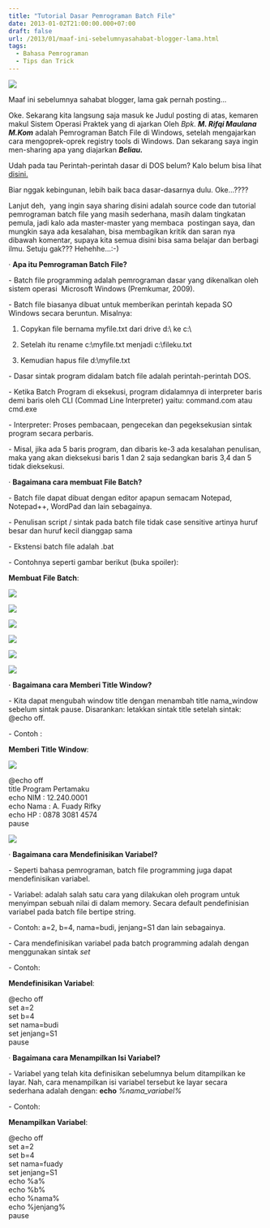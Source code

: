 ```yaml
---
title: "Tutorial Dasar Pemrograman Batch File"
date: 2013-01-02T21:00:00.000+07:00
draft: false
url: /2013/01/maaf-ini-sebelumnyasahabat-blogger-lama.html
tags:
  - Bahasa Pemrograman
  - Tips dan Trick
---
```


[![](https://blogger.googleusercontent.com/img/b/R29vZ2xl/AVvXsEjx7AqdaA86Xm1c3t_ZrHUjKBmCBm0z57xealnOz5tbwwvtPcOv3ELmj487MbIY6NGw9h4jAYZrFAlZWJMcJGev28-ho_1PorCLvB62uvOtxuUce2EWWKsN4LJcNjEAi6Qnn05uC9hi478/s200/G_127.png)](https://blogger.googleusercontent.com/img/b/R29vZ2xl/AVvXsEjx7AqdaA86Xm1c3t_ZrHUjKBmCBm0z57xealnOz5tbwwvtPcOv3ELmj487MbIY6NGw9h4jAYZrFAlZWJMcJGev28-ho_1PorCLvB62uvOtxuUce2EWWKsN4LJcNjEAi6Qnn05uC9hi478/s1600/G_127.png)

Maaf ini sebelumnya sahabat blogger, lama gak pernah posting...

Oke. Sekarang kita langsung saja masuk ke Judul posting di atas, kemaren makul Sistem Operasi Praktek yang di ajarkan Oleh _Bpk. **M. Rifqi Maulana M.Kom**_ adalah Pemrograman Batch File di Windows, setelah mengajarkan cara mengoprek-oprek registry tools di Windows. Dan sekarang saya ingin men-sharing apa yang diajarkan **_Beliau._**

Udah pada tau Perintah-perintah dasar di DOS belum? Kalo belum bisa lihat [disini.](http://rifky-fuady.blogspot.com/2013/01/perintah-dasar-dos.html)

Biar nggak kebingunan, lebih baik baca dasar-dasarnya dulu. Oke...????

Lanjut deh,  yang ingin saya sharing disini adalah source code dan tutorial pemrograman batch file yang masih sederhana, masih dalam tingkatan pemula, jadi kalo ada master-master yang membaca  postingan saya, dan mungkin saya ada kesalahan, bisa membagikan kritik dan saran nya dibawah komentar, supaya kita semua disini bisa sama belajar dan berbagi ilmu. Setuju gak??? Hehehhe...:-)

· **Apa itu Pemrograman Batch File?**

\- Batch file programming adalah pemrograman dasar yang dikenalkan oleh sistem operasi  Microsoft Windows (Premkumar, 2009).

\- Batch file biasanya dibuat untuk memberikan perintah kepada SO Windows secara beruntun. Misalnya:

1. Copykan file bernama myfile.txt dari drive d:\\ ke c:\\

2. Setelah itu rename c:\\myfile.txt menjadi c:\\fileku.txt

3. Kemudian hapus file d:\\myfile.txt

\- Dasar sintak program didalam batch file adalah perintah-perintah DOS.

\- Ketika Batch Program di eksekusi, program didalamnya di interpreter baris demi baris oleh CLI (Commad Line Interpreter) yaitu: command.com atau cmd.exe

\- Interpreter: Proses pembacaan, pengecekan dan pegeksekusian sintak program secara perbaris.

\- Misal, jika ada 5 baris program, dan dibaris ke-3 ada kesalahan penulisan, maka yang akan dieksekusi baris 1 dan 2 saja sedangkan baris 3,4 dan 5 tidak dieksekusi.

· **Bagaimana cara membuat File Batch?**

\- Batch file dapat dibuat dengan editor apapun semacam Notepad, Notepad++, WordPad dan lain sebagainya.

\- Penulisan script / sintak pada batch file tidak case sensitive artinya huruf besar dan huruf kecil dianggap sama

\- Ekstensi batch file adalah .bat

\- Contohnya seperti gambar berikut (buka spoiler):

**Membuat File Batch**:

[![](https://blogger.googleusercontent.com/img/b/R29vZ2xl/AVvXsEgdF5KuZGIkKYtvY8BWsSxreW9gk5nsHVcZPuvRjcVTYvNRPlP-9Im7QLhN-oSo_eysxbu2vq7t8A5QWFFdK1JDu_BhGnm3laPZcw3Dz81QoBd8dubRMU9Xn8omGGF49obsoJMxUCn6aus/s320/gmbr1.jpg)](https://blogger.googleusercontent.com/img/b/R29vZ2xl/AVvXsEgdF5KuZGIkKYtvY8BWsSxreW9gk5nsHVcZPuvRjcVTYvNRPlP-9Im7QLhN-oSo_eysxbu2vq7t8A5QWFFdK1JDu_BhGnm3laPZcw3Dz81QoBd8dubRMU9Xn8omGGF49obsoJMxUCn6aus/s1600/gmbr1.jpg)

[![](https://blogger.googleusercontent.com/img/b/R29vZ2xl/AVvXsEgxtf6EJ7M6xQNMrvXHCltaEdOxDTcPxxqegqEz2l9EwQMzsjhnap5NlDsrZ4MIwR-ogEzcBu5hyAtyUEyo8AMTbVqqR00hD9vctJdUZO8nSorgXvMnwfX5u-GnRWDFHD3tERktApFXxr8/s320/gmbr2.jpg)](https://blogger.googleusercontent.com/img/b/R29vZ2xl/AVvXsEgxtf6EJ7M6xQNMrvXHCltaEdOxDTcPxxqegqEz2l9EwQMzsjhnap5NlDsrZ4MIwR-ogEzcBu5hyAtyUEyo8AMTbVqqR00hD9vctJdUZO8nSorgXvMnwfX5u-GnRWDFHD3tERktApFXxr8/s1600/gmbr2.jpg)

[![](https://blogger.googleusercontent.com/img/b/R29vZ2xl/AVvXsEgW7YcS7f1RT-LVPuHVmJJauUQXhzjAbHT9doWxkXqEg-PdUnn-FlOvk7VNyCFsUBBqKJXOWLDqo_DzVlxdYyEP4Aq3SWttWj1NFLbZFpM7B1Gi4R27J4Y8EqFZyGLYGax7lHtu4LOooBU/s320/gmbr3.jpg)](https://blogger.googleusercontent.com/img/b/R29vZ2xl/AVvXsEgW7YcS7f1RT-LVPuHVmJJauUQXhzjAbHT9doWxkXqEg-PdUnn-FlOvk7VNyCFsUBBqKJXOWLDqo_DzVlxdYyEP4Aq3SWttWj1NFLbZFpM7B1Gi4R27J4Y8EqFZyGLYGax7lHtu4LOooBU/s1600/gmbr3.jpg)

[![](https://blogger.googleusercontent.com/img/b/R29vZ2xl/AVvXsEjDDC261oboudt7zAHODGB63Lug_KFDChzHpoy1xArDIGPGAZ0qO0rkTblmbsGW8lw4b4bVEqbV4CoJDmgP06CVaRIeajW72DzTNw4b4YOSJFPl6M0p0AW3ssu0P3vVi5XS2RIhW2QLs3k/s320/gmbr4.jpg)](https://blogger.googleusercontent.com/img/b/R29vZ2xl/AVvXsEjDDC261oboudt7zAHODGB63Lug_KFDChzHpoy1xArDIGPGAZ0qO0rkTblmbsGW8lw4b4bVEqbV4CoJDmgP06CVaRIeajW72DzTNw4b4YOSJFPl6M0p0AW3ssu0P3vVi5XS2RIhW2QLs3k/s1600/gmbr4.jpg)

[![](https://blogger.googleusercontent.com/img/b/R29vZ2xl/AVvXsEilXe227X8dWEhclPxhIEJa9NiedolzbCTErcrg_DPww8uSJ17Gn-S4x8rlEJgo2xpnpl5NzYxN108vy-ybf76vxRhdlcgxWkRMQnJoVC1OUcm2VpoYPWA1sxvBFpOT8-yRFItw-s6q2kE/s320/gmbr5.jpg)](https://blogger.googleusercontent.com/img/b/R29vZ2xl/AVvXsEilXe227X8dWEhclPxhIEJa9NiedolzbCTErcrg_DPww8uSJ17Gn-S4x8rlEJgo2xpnpl5NzYxN108vy-ybf76vxRhdlcgxWkRMQnJoVC1OUcm2VpoYPWA1sxvBFpOT8-yRFItw-s6q2kE/s1600/gmbr5.jpg)

[![](https://blogger.googleusercontent.com/img/b/R29vZ2xl/AVvXsEik8cMrtFH8jKlTcDv1RTDI7unTQWJdNpht1UvaAIAoXbi0tVia134KQfa5xJA7_NkL83rPyGHvjUOQ53R5kYuCy_dJkyTlMpqmXQjUm2ahOnLb5KzT4JffJzYd0J1rx1EekK-jq6uQ6Mo/s320/gmbr6.jpg)](https://blogger.googleusercontent.com/img/b/R29vZ2xl/AVvXsEik8cMrtFH8jKlTcDv1RTDI7unTQWJdNpht1UvaAIAoXbi0tVia134KQfa5xJA7_NkL83rPyGHvjUOQ53R5kYuCy_dJkyTlMpqmXQjUm2ahOnLb5KzT4JffJzYd0J1rx1EekK-jq6uQ6Mo/s1600/gmbr6.jpg)

· **Bagaimana cara Memberi Title Window?**

\- Kita dapat mengubah window title dengan menambah title nama_window sebelum sintak pause. Disarankan: letakkan sintak title setelah sintak: @echo off.

\- Contoh :

**Memberi Title Window**:

[![](https://blogger.googleusercontent.com/img/b/R29vZ2xl/AVvXsEhwkjOIEU8qXO0HO1rKZ-4YT7wHKPZvq9YQB6UBTax8kBvaTrtXHzlmoE7GlNJIMAVU9zP7SXy3p0Hnqr1qg3RZRLGv3n5jhxNb7oPQX3bZ3M5OnW8l0auWrwd0d6CkZGkhXVOJD4d3sGM/s320/gmbrtw1+fix.jpg)](https://blogger.googleusercontent.com/img/b/R29vZ2xl/AVvXsEhwkjOIEU8qXO0HO1rKZ-4YT7wHKPZvq9YQB6UBTax8kBvaTrtXHzlmoE7GlNJIMAVU9zP7SXy3p0Hnqr1qg3RZRLGv3n5jhxNb7oPQX3bZ3M5OnW8l0auWrwd0d6CkZGkhXVOJD4d3sGM/s1600/gmbrtw1+fix.jpg)

@echo off  
title Program Pertamaku  
echo NIM : 12.240.0001  
echo Nama : A. Fuady Rifky  
echo HP : 0878 3081 4574  
pause

[![](https://blogger.googleusercontent.com/img/b/R29vZ2xl/AVvXsEhZrQvWz1ec2DQxStpbywkGlMfZgojGh-y_XKDZYZvnd_DsANGBkAOm9dsKW4j7GqjZLOT_Od8dsDdPivHkVLpQN-PqXSR9jqAOVJEMSkztrokn8GAvFlX9E9jc8ePf13SvyGH0zYVREhU/s320/gmbrtw3+fix.jpg)](https://blogger.googleusercontent.com/img/b/R29vZ2xl/AVvXsEhZrQvWz1ec2DQxStpbywkGlMfZgojGh-y_XKDZYZvnd_DsANGBkAOm9dsKW4j7GqjZLOT_Od8dsDdPivHkVLpQN-PqXSR9jqAOVJEMSkztrokn8GAvFlX9E9jc8ePf13SvyGH0zYVREhU/s1600/gmbrtw3+fix.jpg)

· **Bagaimana cara Mendefinisikan Variabel?**

\- Seperti bahasa pemrograman, batch file programming juga dapat mendefinisikan variabel.

\- Variabel: adalah salah satu cara yang dilakukan oleh program untuk menyimpan sebuah nilai di dalam memory. Secara default pendefinisian variabel pada batch file bertipe string.

\- Contoh: a=2, b=4, nama=budi, jenjang=S1 dan lain sebagainya.

\- Cara mendefinisikan variabel pada batch programming adalah dengan menggunakan sintak _set_

\- Contoh:

**Mendefinisikan Variabel**:

@echo off  
set a=2  
set b=4  
set nama=budi  
set jenjang=S1  
pause

· **Bagaimana cara Menampilkan Isi Variabel?**

\- Variabel yang telah kita definisikan sebelumnya belum ditampilkan ke layar. Nah, cara menampilkan isi variabel tersebut ke layar secara sederhana adalah dengan: **echo** _%nama_variabel%_

\- Contoh:

**Menampilkan Variabel**:

@echo off  
set a=2  
set b=4  
set nama=fuady  
set jenjang=S1  
echo %a%  
echo %b%  
echo %nama%  
echo %jenjang%  
pause
